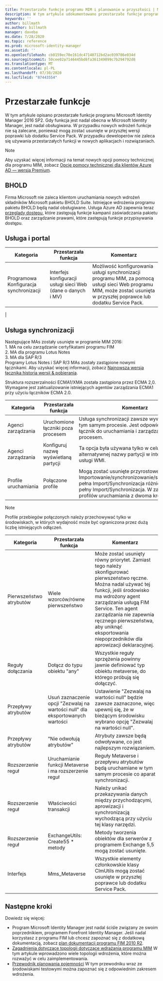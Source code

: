 ```yaml
---
title: Przestarzałe funkcje programu MIM i planowanie w przyszłości | Microsoft Docs
description: W tym artykule udokumentowano przestarzałe funkcje programu MIM Identity Manager 2016 SP2.
keywords: ''
author: billmath
ms.author: billmath
manager: daveba
ms.date: 7/28/2020
ms.topic: reference
ms.prod: microsoft-identity-manager
ms.assetid: ''
ms.openlocfilehash: cb0159ec70e161dc47140712bd2ac039786e034d
ms.sourcegitcommit: 50cee02a7146445bd6fa361349099c7b294792d8
ms.translationtype: MT
ms.contentlocale: pl-PL
ms.lasthandoff: 07/30/2020
ms.locfileid: "87443554"
---
```

# <a name="deprecated-features"></a>Przestarzałe funkcje

W tym artykule opisano przestarzałe funkcje programu Microsoft Identity Manager 2016 SP2. Gdy funkcja jest nadal obecna w Microsoft Identity Manager, jest nadal obsługiwana. W przypadku nowych wdrożeń funkcje nie są zalecane, ponieważ mogą zostać usunięte w przyszłej wersji poprawki lub dodatku Service Pack.  W przypadku deweloperów nie zaleca się używania przestarzałych funkcji w nowych aplikacjach i rozwiązaniach.

> [!NOTE]
>
> Aby uzyskać więcej informacji na temat nowych opcji pomocy technicznej dla programu MIM, zobacz [Opcje pomocy technicznej dla klientów Azure AD — wersja Premium](support-update-for-azure-active-directory-premium-customers.md).

## <a name="bhold"></a>BHOLD

Firma Microsoft nie zaleca klientom uruchamiania nowych wdrożeń składników Microsoft pakietu BHOLD Suite. Istniejące wdrożenia programu pakietu BHOLD będą nadal obsługiwane. Usługa Azure AD zapewnia teraz [przeglądy dostępu](https://docs.microsoft.com/azure/active-directory/active-directory-azure-ad-controls-access-reviews-overview), które zastępują funkcje kampanii zaświadczania pakietu BHOLD oraz zarządzanie prawami, które zastępują funkcje przypisywania dostępu.

## <a name="service-and-portal"></a>Usługa i portal

| **Kategoria**                | **Przestarzała funkcja**              | **Komentarz**           |
|-----------------------------|-------------------------------------|----------------------------------------------|
| Programowa Konfiguracja synchronizacji | Interfejs konfiguracji usługi sieci Web (dane o danych i MV) | Możliwość konfigurowania usługi synchronizacji programu MIM, za pomocą usługi sieci Web programu MIM, może zostać usunięta w przyszłej poprawce lub dodatku Service Pack.
|

## <a name="synchronization-service"></a>Usługa synchronizacji 

Następujące MAs zostały usunięte w programie MIM 2016: </br> 1. MA na celu zarządzanie certyfikatami programu FIM </br>2. MA dla programu Lotus Notes</br> 3. MA dla SAP R/3 </br> Programy Lotus Notes i SAP R/3 MAs zostały zastąpione nowymi łącznikami. Aby uzyskać więcej informacji, zobacz [Najnowsza wersja łącznika historia wersji & pobierania](https://docs.microsoft.com/azure/active-directory/connect/active-directory-aadconnectsync-connector-version-history).

Struktura rozszerzalności ECMA1/XMA została zastąpiona przez ECMA 2,0. Wymagane jest zaktualizowanie istniejących agentów zarządzania ECMA1 przy użyciu łączników ECMA 2.0.

| **Kategoria**                | **Przestarzała funkcja**              | **Komentarz**           |
|-----------------------------|-------------------------------------|----------------------------------------------|
| Agenci zarządzania           | Uruchomione łączniki poza procesem      | Usługa synchronizacji zawsze wywoła łącznik w tym samym procesie. Jest odpowiedzialny za łącznik do uruchamiania i zarządzania innym procesem. |
| Agenci zarządzania           | Konfiguruj nazwę wyświetlaną partycji    | Ta opcja była używana tylko w celu zapewnienia alternatywnej nazwy partycji w interfejsach usługi WMI.                                                                                                                                                                       |
| Profile uruchamiania                | Połączone profile                   | Mogą zostać usunięte przyrostowe Importowanie/synchronizowanie/synchronizacja, pełna Import/Synchronizacja różnicowa oraz pełny Import/Synchronizacja. W zamian użyj profilów uruchamiania z dwoma krokami.

> [!NOTE]
> Profile przebiegów połączonych należy przechowywać tylko w środowiskach, w których wydajność może być ograniczona przez dużą liczbę istniejących odłączeń.

| **Kategoria**                | **Przestarzała funkcja**              | **Komentarz**           |
|-----------------------------|-------------------------------------|----------------------------------------------|
| Pierwszeństwo atrybutów | Wiele wzorców/równe pierwszeństwo                       | Może zostać usunięty równy priorytet. Zamiast tego należy skonfigurować pierwszeństwo ręczne. Można nadal używać tej funkcji, jeśli środowisko ma wdrożony agent zarządzania usługą FIM Service. Ten agent zarządzania nie zapewnia ręcznego pierwszeństwa, aby uniknąć eksportowania niepoprzedników dla aprowizacji deklaracyjnej. |
| Reguły dołączania           | Dołącz do typu obiektu "any"                             | Wszystkie reguły sprzężenia powinny jawnie definiować typ obiektu metaverse, do którego próbują się dołączyć.       |
| Przepływy atrybutów      | Usuń zaznaczenie opcji "Zezwalaj na wartości null" dla eksportowanych wartości            | Ustawienie "Zezwalaj na wartości null" będzie zawsze zaznaczone, więc upewnij się, że w bieżącym środowisku wybrano opcję "Zezwalaj na wartości null".  |
| Przepływy atrybutów      | "Nie odwołują atrybutów"                            | Atrybuty zawsze będą odwoływane, co jest najlepszym rozwiązaniem.  |
| Rozszerzenie reguł      | Uruchamianie funkcji Metaverse i ma rozszerzenie reguł | Reguły Metaverse i przepływu atrybutów będą uruchamiane w tym samym procesie co aparat synchronizacji.       |
| Rozszerzenie reguł      | Właściwości transakcji                                | Należy unikać przekazywania danych między przychodzącymi, aprowizacji i synchronizacją wychodzącą przy użyciu tej klasy narzędzi.  |
| Rozszerzenie reguł      | ExchangeUtils: Create55 \* metody                     | Metody tworzenia obiektów dla serwerów z programem Exchange 5,5 mogą zostać usunięte.        |
| Interfejs            | Mms_Metaverse                                        | Wszystkie elementy członkowskie klasy ClmUtils mogą zostać usunięte w przyszłej poprawce lub dodatku Service Pack.   |

## <a name="next-steps"></a>Następne kroki
Dowiedz się więcej:

- Program Microsoft Identity Manager jest nadal ściśle związany ze swoim poprzednikiem, programem Forefront Identity Manager. Jeśli nadal korzystasz z programu FIM lub chcesz zapoznać się z dodatkową dokumentacją, zobacz [plan dokumentacji programu FIM 2010 R2](https://technet.microsoft.com/library/jj133885.aspx).
- [Zagadnienia dotyczące topologii dotyczące wdrażania programu MIM](topology-considerations.md) W tym artykule wprowadzono wiele topologii wdrożenia, które można rozważyć w celu zaimplementowania.
- [Przewodnik planowania pojemności](capacity-planning-guide.md) W tym przewodniku wraz ze środowiskami testowymi można zapoznać się z odpowiednim zakresem wdrożenia.

